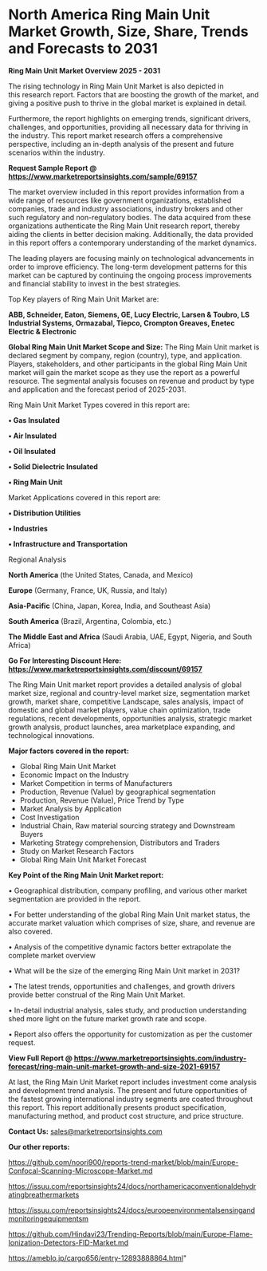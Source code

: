 # North America Ring Main Unit Market Growth, Size, Share, Trends and Forecasts to 2031

<Strong> Ring Main Unit Market Overview 2025 - 2031</strong>

The rising technology in Ring Main Unit Market is also depicted in this research report. Factors that are boosting the growth of the market, and giving a positive push to thrive in the global market is explained in detail.

Furthermore, the report highlights on emerging trends, significant drivers, challenges, and opportunities, providing all necessary data for thriving in the industry. This report market research offers a comprehensive perspective, including an in-depth analysis of the present and future scenarios within the industry.

<strong>Request Sample Report @ <a href=https://www.marketreportsinsights.com/sample/69157>https://www.marketreportsinsights.com/sample/69157</a></strong>

The market overview included in this report provides information from a wide range of resources like government organizations, established companies, trade and industry associations, industry brokers and other such regulatory and non-regulatory bodies. The data acquired from these organizations authenticate the Ring Main Unit research report, thereby aiding the clients in better decision making. Additionally, the data provided in this report offers a contemporary understanding of the market dynamics.

The leading players are focusing mainly on technological advancements in order to improve efficiency. The long-term development patterns for this market can be captured by continuing the ongoing process improvements and financial stability to invest in the best strategies.

Top Key players of Ring Main Unit Market are:

<strong>ABB, Schneider, Eaton, Siemens, GE, Lucy Electric, Larsen & Toubro, LS Industrial Systems, Ormazabal, Tiepco, Crompton Greaves, Enetec Electric & Electronic</strong>

<strong><b>Global Ring Main Unit Market Scope and Size:</b></strong>
The Ring Main Unit market is declared segment by company, region (country), type, and application. Players, stakeholders, and other participants in the global Ring Main Unit market will gain the market scope as they use the report as a powerful resource. The segmental analysis focuses on revenue and product by type and application and the forecast period of 2025-2031.

Ring Main Unit Market Types covered in this report are:

<strong>• Gas Insulated

• Air Insulated

• Oil Insulated

• Solid Dielectric Insulated

• Ring Main Unit</strong>

Market Applications covered in this report are:

<strong>• Distribution Utilities

• Industries

• Infrastructure and Transportation</strong> 

Regional Analysis

<strong>North America</strong> (the United States, Canada, and Mexico)

<strong>Europe</strong> (Germany, France, UK, Russia, and Italy)

<strong>Asia-Pacific</strong> (China, Japan, Korea, India, and Southeast Asia)

<strong>South America</strong> (Brazil, Argentina, Colombia, etc.)

<strong>The Middle East and Africa</strong> (Saudi Arabia, UAE, Egypt, Nigeria, and South Africa)

<strong>Go For Interesting Discount Here: <a href=https://www.marketreportsinsights.com/discount/69157>https://www.marketreportsinsights.com/discount/69157</a></strong>

The Ring Main Unit market report provides a detailed analysis of global market size, regional and country-level market size, segmentation market growth, market share, competitive Landscape, sales analysis, impact of domestic and global market players, value chain optimization, trade regulations, recent developments, opportunities analysis, strategic market growth analysis, product launches, area marketplace expanding, and technological innovations.

<strong><b>Major factors covered in the report:</b></strong>
<ul>
  <li>Global Ring Main Unit Market </li>
  <li>Economic Impact on the Industry</li>
  <li>Market Competition in terms of Manufacturers</li>
  <li>Production, Revenue (Value) by geographical segmentation</li>
  <li>Production, Revenue (Value), Price Trend by Type</li>
  <li>Market Analysis by Application</li>
  <li>Cost Investigation</li>
  <li>Industrial Chain, Raw material sourcing strategy and Downstream Buyers</li>
  <li>Marketing Strategy comprehension, Distributors and Traders</li>
  <li>Study on Market Research Factors</li>
  <li>Global Ring Main Unit Market Forecast</li>
</ul>

<strong><b>Key Point of the Ring Main Unit Market report:</b></strong>

• Geographical distribution, company profiling, and various other market segmentation are provided in the report.

• For better understanding of the global Ring Main Unit market status, the accurate market valuation which comprises of size, share, and revenue are also covered.

• Analysis of the competitive dynamic factors better extrapolate the complete market overview

• What will be the size of the emerging Ring Main Unit market in 2031?

• The latest trends, opportunities and challenges, and growth drivers provide better construal of the Ring Main Unit Market.

• In-detail industrial analysis, sales study, and production understanding shed more light on the future market growth rate and scope.

• Report also offers the opportunity for customization as per the customer request.

<strong><b>View Full Report @ <a href=https://www.marketreportsinsights.com/industry-forecast/ring-main-unit-market-growth-and-size-2021-69157>https://www.marketreportsinsights.com/industry-forecast/ring-main-unit-market-growth-and-size-2021-69157</a></b></strong>


At last, the Ring Main Unit Market report includes investment come analysis and development trend analysis. The present and future opportunities of the fastest growing international industry segments are coated throughout this report. This report additionally presents product specification, manufacturing method, and product cost structure, and price structure.

<strong>Contact Us:</strong>
sales@marketreportsinsights.com

<strong>Our other reports:</strong>

<a href=https://github.com/noori900/reports-trend-market/blob/main/Europe-Confocal-Scanning-Microscope-Market.md>https://github.com/noori900/reports-trend-market/blob/main/Europe-Confocal-Scanning-Microscope-Market.md</a>

<a href=https://issuu.com/reportsinsights24/docs/northamericaconventionaldehydratingbreathermarkets>https://issuu.com/reportsinsights24/docs/northamericaconventionaldehydratingbreathermarkets</a>

<a href=https://issuu.com/reportsinsights24/docs/europeenvironmentalsensingandmonitoringequipmentsm>https://issuu.com/reportsinsights24/docs/europeenvironmentalsensingandmonitoringequipmentsm</a>

<a href=https://github.com/Hindavi23/Trending-Reports/blob/main/Europe-Flame-Ionization-Detectors-FID-Market.md>https://github.com/Hindavi23/Trending-Reports/blob/main/Europe-Flame-Ionization-Detectors-FID-Market.md</a>

<a href=https://ameblo.jp/cargo656/entry-12893888864.html>https://ameblo.jp/cargo656/entry-12893888864.html</a>"
